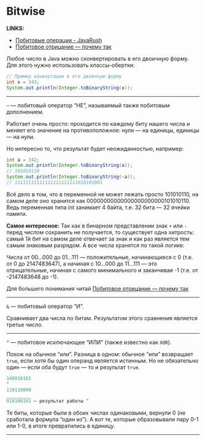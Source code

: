# Bitwise

__LINKS:__
* [Побитовые операции - JavaRush](https://javarush.ru/groups/posts/1925-pobitovihe-operacii)
* [Побитовое отрицание — почему так](https://javarush.ru/groups/posts/3148-pobitovoe-otricanie---pochemu-tak)

Любое число в Java можно сконвертировать в его двоичную форму. 
Для этого нужно использовать классы-обертки:
```java
// Пример конвертации в его двоичную форму
int x = 342;
System.out.println(Integer.toBinaryString(x));
```

***


`~` — побитовый оператор “НЕ”, называемый также побитовым дополнением. 

Работает очень просто: проходится по каждому биту нашего числа и меняет его значение на противоположное: нули — на единицы, единицы — на нули.

Но интересно то, что результат будет неожиданностью, например:
```java
int a = 342;
System.out.println(Integer.toBinaryString(a));
// 101010110
System.out.println(Integer.toBinaryString(~a));
// 11111111111111111111111010101001
```
Всё дело в том, что в переменной не может лежать просто 101010110, на самом деле оно хранится как
00000000000000000000000101010110. Ведь переменная типа int занимает 4 байта, т.е. 32 бита — 32 ячейки памяти.

__Самое интересное:__ Так как в бинарном представлении знак `+` или `-` перед числом сохранить не получается, то существует одна хитрость: самый 1й бит на самом деле отвечает за знак и как раз является тем самым знаковым разрядом. А все числа хранятся по такой логике:

Числа от 00...000 до 01...111 — положительные, начинающиеся с 0 (т.е. от 0 до 2147483647), а начиная с 10...000 до 11...111 — это отрицательные, начиная с самого минимального и заканчивая -1 (т.е. от -2147483648 до -1).

Для большего понимания читай [Побитовое отрицание — почему так](https://javarush.ru/groups/posts/3148-pobitovoe-otricanie---pochemu-tak)


***


`&` — побитовый оператор “И”.

Сравнивает два числа по битам.
Результатом этого сравнения является третье число.


***


`^` — побитовое исключающее “ИЛИ” (также известно как `XOR`). 

Похож на обычное “или”. Разница в одном: обычное “или” возвращает `true`, если хотя бы один операнд является истинным. 
Но не обязательно один — если оба будут `true` — то и результат `true`.

```java
100010101
^
110110000
_________
010100101 — результат работы ^
```
Те биты, которые были в обоих числах одинаковыми, вернули 0 (не сработала формула “один из”).
А вот те, которые образовывали пару 0-1 или 1-0, в итоге превратились в единицу.


***


